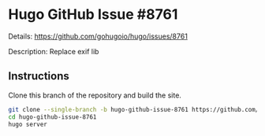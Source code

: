 # Hugo GitHub Issue #8761

Details: <https://github.com/gohugoio/hugo/issues/8761>

Description: Replace exif lib

## Instructions

Clone this branch of the repository and build the site.

```bash
git clone --single-branch -b hugo-github-issue-8761 https://github.com/jmooring/hugo-testing hugo-github-issue-8761
cd hugo-github-issue-8761
hugo server
```
